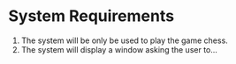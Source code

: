 # System Requirements
1. The system will be only be used to play the game chess.
2. The system will display a window asking the user to...

